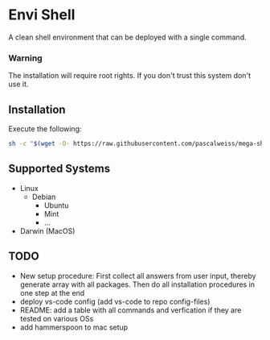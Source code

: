 # Envi Shell

A clean shell environment that can be deployed with a single command. 

### Warning
The installation will require root rights. If you don't trust this system don't use it. 

## Installation
Execute the following: 
```bash
sh -c "$(wget -O- https://raw.githubusercontent.com/pascalweiss/mega-shell-env/master/setup/install.sh)"
```

## Supported Systems
- Linux
  - Debian 
    - Ubuntu
    - Mint
    - ...
- Darwin (MacOS)

## TODO
- New setup procedure: First collect all answers from user input, thereby generate array with all packages. Then do all installation procedures in one step at the end
- deploy vs-code config (add vs-code to repo config-files)
- README: add a table with all commands and verfication if they are tested on various OSs
- add hammerspoon to mac setup
